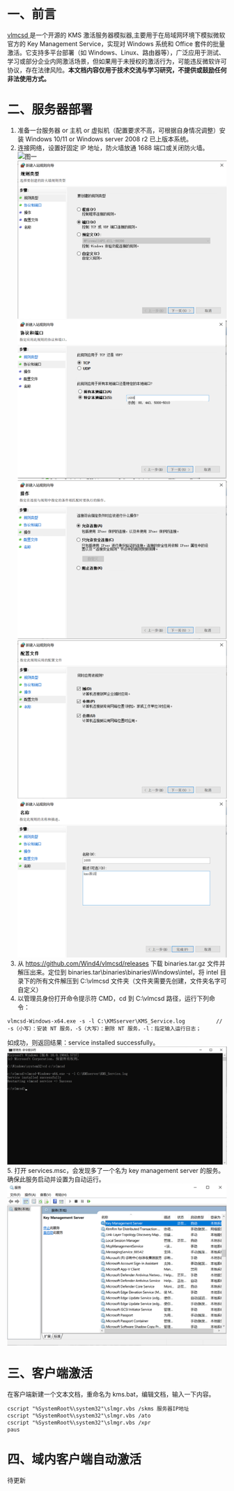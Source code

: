 # 一、前言
[vlmcsd ](https://github.com/Wind4/vlmcsd)是一个开源的 KMS 激活服务器模拟器,主要用于在局域网环境下模拟微软官方的 Key Management Service，实现对 Windows 系统和 Office 套件的批量激活。它支持多平台部署（如 Windows、Linux、路由器等），广泛应用于测试、学习或部分企业内网激活场景，但如果用于未授权的激活行为，可能违反微软许可协议，存在法律风险。**本文档内容仅用于技术交流与学习研究，不提供或鼓励任何非法使用方式。**

# 二、服务器部署
1. 准备一台服务器 or 主机 or 虚拟机（配置要求不高，可根据自身情况调整）安装 Windows 10/11 or Windows server 2008 r2 已上版本系统。
2. 连接网络，设置好固定 IP 地址，防火墙放通 1688 端口或关闭防火墙。
![图一]("图一")
![](02.png)![](image-2.png)![](image-3.png)![](image-4.png)![](image-5.png)
3. 从 https://github.com/Wind4/vlmcsd/releases 下载 binaries.tar.gz 文件并解压出来。定位到 binaries.tar\binaries\binaries\Windows\intel，将 intel 目录下的所有文件解压到 C:\vlmcsd 文件夹（文件夹需要先创建，文件夹名字可自定义）
4. 以管理员身份打开命令提示符 CMD，cd 到 C:\vlmcsd 路径，运行下列命令：
```
vlmcsd-Windows-x64.exe -s -l C:\KMSserver\KMS_Service.log          // -s（小写）：安装 NT 服务，-S（大写）：删除 NT 服务，-l：指定输入运行日志；
```
如成功，则返回结果：service installed successfully。
![](image-6.png)
5. 打开 services.msc，会发现多了一个名为 key management server 的服务。确保此服务启动并设置为自动运行。
![](image-7.png)

# 三、客户端激活
在客户端新建一个文本文档，重命名为 kms.bat，编辑文档，输入一下内容。
```
cscript "%SystemRoot%\system32"\slmgr.vbs /skms 服务器IP地址
cscript "%SystemRoot%\system32"\slmgr.vbs /ato
cscript "%SystemRoot%\system32"\slmgr.vbs /xpr
paus
```

# 四、域内客户端自动激活
待更新